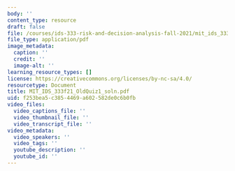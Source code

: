 ```yaml
---
body: ''
content_type: resource
draft: false
file: /courses/ids-333-risk-and-decision-analysis-fall-2021/mit_ids_333f21_oldquiz1_soln.pdf
file_type: application/pdf
image_metadata:
  caption: ''
  credit: ''
  image-alt: ''
learning_resource_types: []
license: https://creativecommons.org/licenses/by-nc-sa/4.0/
resourcetype: Document
title: MIT_IDS_333f21_OldQuiz1_soln.pdf
uid: f253bea5-c385-4469-a602-582de0c6b0fb
video_files:
  video_captions_file: ''
  video_thumbnail_file: ''
  video_transcript_file: ''
video_metadata:
  video_speakers: ''
  video_tags: ''
  youtube_description: ''
  youtube_id: ''
---
```

